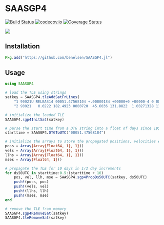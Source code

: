 # SAASGP4

[![Build Status](https://travis-ci.org/benelsen/SAASGP4.jl.svg?branch=master)](https://travis-ci.org/benelsen/SAASGP4.jl)
[![codecov.io](http://codecov.io/github/benelsen/SAASGP4.jl/coverage.svg?branch=master)](http://codecov.io/github/benelsen/SAASGP4.jl?branch=master)
[![Coverage Status](https://coveralls.io/repos/benelsen/SAASGP4.jl/badge.svg?branch=master&service=github)](https://coveralls.io/github/benelsen/SAASGP4.jl?branch=master)

<!--
[![](https://img.shields.io/badge/docs-stable-blue.svg)](https://benelsen.github.io/SAASGP4.jl/stable/)
-->
[![](https://img.shields.io/badge/docs-latest-blue.svg)](https://benelsen.github.io/SAASGP4.jl/latest/)

## Installation

```julia
Pkg.add("https://github.com/benelsen/SAASGP4.jl")
```

<!--
```julia
Pkg.add("SAASGP4")
```
-->

## Usage

```julia
using SAASGP4

# load the TLE using strings
satkey = SAASGP4.tleAddSatFrLines(
    "1 90021U RELEAS14 00051.47568104 +.00000184 +00000+0 +00000-4 0 0814",
    "2 90021   0.0222 182.4923 0000720  45.6036 131.8822  1.00271328 1199")

# initialize the loaded TLE
SAASGP4.sgp4InitSat(satkey)

# parse the start time from a DTG string into a float of days since 1950
starttime = SAASGP4.DTGToUTC("00051.47568104")

# initialize the arrays to store the propagated positions, velocities etc.
poss = Array{Array{Float64, 1}, 1}()
vels = Array{Array{Float64, 1}, 1}()
llhs = Array{Array{Float64, 1}, 1}()
mses = Array{Float64, 1}()

# propagate the TLE for 10 days in 1/2 day increments
for ds50UTC in starttime:0.5:(starttime + 10)
    pos, vel, llh, mse = SAASGP4.sgp4PropDs50UTC(satkey, ds50UTC)
    push!(poss, pos)
    push!(vels, vel)
    push!(llhs, llh)
    push!(mses, mse)
end

# remove the TLE from memory
SAASGP4.sgp4RemoveSat(satkey)
SAASGP4.tleRemoveSat(satkey)
```
